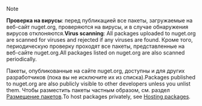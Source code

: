 > [!Note]
> <span data-ttu-id="4cf3b-101">**Проверка на вирусы**: перед публикацией все пакеты, загружаемые на веб-сайт nuget.org, проверяются на вирусы, и в случае обнаружения вирусов отклоняются.</span><span class="sxs-lookup"><span data-stu-id="4cf3b-101">**Virus scanning**: All packages uploaded to nuget.org are scanned for viruses and rejected if any viruses are found.</span></span> <span data-ttu-id="4cf3b-102">Кроме того, периодическую проверку проходят все пакеты, представленные на веб-сайте nuget.org.</span><span class="sxs-lookup"><span data-stu-id="4cf3b-102">All packages listed on nuget.org are also scanned periodically.</span></span>
>
> <span data-ttu-id="4cf3b-103">Пакеты, опубликованные на сайте nuget.org, доступны и для других разработчиков (пока вы не исключите их из списка).</span><span class="sxs-lookup"><span data-stu-id="4cf3b-103">Packages published to nuget.org are also publicly visible to other developers unless you unlist them.</span></span> <span data-ttu-id="4cf3b-104">Чтобы разместить пакеты частным образом, см. раздел [Размещение пакетов](../../hosting-packages/overview.md).</span><span class="sxs-lookup"><span data-stu-id="4cf3b-104">To host packages privately, see [Hosting packages](../../hosting-packages/overview.md).</span></span>